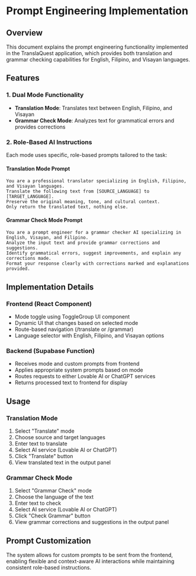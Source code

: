 # Prompt Engineering Implementation

## Overview
This document explains the prompt engineering functionality implemented in the TranslaQuest application, which provides both translation and grammar checking capabilities for English, Filipino, and Visayan languages.

## Features

### 1. Dual Mode Functionality
- **Translation Mode**: Translates text between English, Filipino, and Visayan
- **Grammar Check Mode**: Analyzes text for grammatical errors and provides corrections

### 2. Role-Based AI Instructions
Each mode uses specific, role-based prompts tailored to the task:

#### Translation Mode Prompt
```
You are a professional translator specializing in English, Filipino, and Visayan languages. 
Translate the following text from [SOURCE_LANGUAGE] to [TARGET_LANGUAGE]. 
Preserve the original meaning, tone, and cultural context. 
Only return the translated text, nothing else.
```

#### Grammar Check Mode Prompt
```
You are a prompt engineer for a grammar checker AI specializing in English, Visayan, and Filipino. 
Analyze the input text and provide grammar corrections and suggestions. 
Identify grammatical errors, suggest improvements, and explain any corrections made. 
Format your response clearly with corrections marked and explanations provided.
```

## Implementation Details

### Frontend (React Component)
- Mode toggle using ToggleGroup UI component
- Dynamic UI that changes based on selected mode
- Route-based navigation (/translate or /grammar)
- Language selector with English, Filipino, and Visayan options

### Backend (Supabase Function)
- Receives mode and custom prompts from frontend
- Applies appropriate system prompts based on mode
- Routes requests to either Lovable AI or ChatGPT services
- Returns processed text to frontend for display

## Usage

### Translation Mode
1. Select "Translate" mode
2. Choose source and target languages
3. Enter text to translate
4. Select AI service (Lovable AI or ChatGPT)
5. Click "Translate" button
6. View translated text in the output panel

### Grammar Check Mode
1. Select "Grammar Check" mode
2. Choose the language of the text
3. Enter text to check
4. Select AI service (Lovable AI or ChatGPT)
5. Click "Check Grammar" button
6. View grammar corrections and suggestions in the output panel

## Prompt Customization
The system allows for custom prompts to be sent from the frontend, enabling flexible and context-aware AI interactions while maintaining consistent role-based instructions.